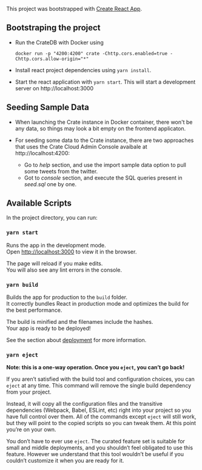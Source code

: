 This project was bootstrapped with [Create React App](https://github.com/facebook/create-react-app).

## Bootstraping the project

- Run the CrateDB with Docker using

  `docker run -p "4200:4200" crate -Chttp.cors.enabled=true -Chttp.cors.allow-origin="*"`

- Install react project dependencies using `yarn install`.

- Start the react application with `yarn start`. This will start a development server on http://localhost:3000

## Seeding Sample Data

- When launching the Crate instance in Docker container, there won't be any data, so things may look a bit empty on the frontend applicaton.

- For seeding some data to the Crate instance, there are two approaches that uses the Crate Cloud Admin Console avaibale at http://localhost:4200:
  - Go to _help_ section, and use the import sample data option to pull some tweets from the twitter.
  - Got to _console_ section, and execute the SQL queries present in _seed.sql_ one by one.

## Available Scripts

In the project directory, you can run:

### `yarn start`

Runs the app in the development mode.<br />
Open [http://localhost:3000](http://localhost:3000) to view it in the browser.

The page will reload if you make edits.<br />
You will also see any lint errors in the console.

### `yarn build`

Builds the app for production to the `build` folder.<br />
It correctly bundles React in production mode and optimizes the build for the best performance.

The build is minified and the filenames include the hashes.<br />
Your app is ready to be deployed!

See the section about [deployment](https://facebook.github.io/create-react-app/docs/deployment) for more information.

### `yarn eject`

**Note: this is a one-way operation. Once you `eject`, you can’t go back!**

If you aren’t satisfied with the build tool and configuration choices, you can `eject` at any time. This command will remove the single build dependency from your project.

Instead, it will copy all the configuration files and the transitive dependencies (Webpack, Babel, ESLint, etc) right into your project so you have full control over them. All of the commands except `eject` will still work, but they will point to the copied scripts so you can tweak them. At this point you’re on your own.

You don’t have to ever use `eject`. The curated feature set is suitable for small and middle deployments, and you shouldn’t feel obligated to use this feature. However we understand that this tool wouldn’t be useful if you couldn’t customize it when you are ready for it.
